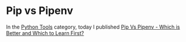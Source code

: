 # Pip vs Pipenv

In the [Python Tools](https://codesolid.com/category/python-tools/) category, today I published [Pip Vs Pipenv - Which is Better and Which to Learn First?](https://codesolid.com/pip-vs-pipenv-which-is-better-and-which-to-learn-first/)